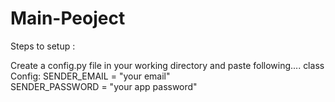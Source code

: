 # Main-Peoject

Steps to setup :

Create a config.py file in your working directory and paste following....
class Config: 
    SENDER_EMAIL = "your email"    
    SENDER_PASSWORD = "your app password"
